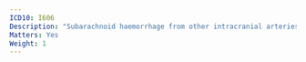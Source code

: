 ```yaml
---
ICD10: I606
Description: "Subarachnoid haemorrhage from other intracranial arteries"
Matters: Yes
Weight: 1
---
```


